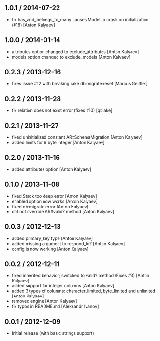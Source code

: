 ## 1.0.1 / 2014-07-22

* fix has_and_belongs_to_many causes Model to crash on initialization (#18) [Anton Kalyaev]

## 1.0.0 / 2014-01-14

* attributes option changed to exclude_attributes [Anton Kalyaev]
* models option changed to exclude_models [Anton Kalyaev]

## 0.2.3 / 2013-12-16

* fixes issue #12 with breaking rake db:migrate:reset [Marcus Geißler]

## 0.2.2 / 2013-11-28

* fix relation does not exist error (fixes #10) [qblake]

## 0.2.1 / 2013-11-27

* fixed uninitialized constant AR::SchemaMigration [Anton Kalyaev]
* added limits for 6 byte integer [Anton Kalyaev]

## 0.2.0 / 2013-11-16

* added attributes option [Anton Kalyaev]

## 0.1.0 / 2013-11-08

* fixed Stack too deep error [Anton Kalyaev]
* enabled option now works [Anton Kalyaev]
* fixed db:migrate error [Anton Kalyaev]
* dot not override AR#valid? method [Anton Kalyaev]

## 0.0.3 / 2012-12-13

* added primary_key type [Anton Kalyaev]
* added missing argument to respond_to? [Anton Kalyaev]
* config is now working [Anton Kalyaev]

## 0.0.2 / 2012-12-11

* fixed inherited behavior; switched to valid? method (Fixes #3) [Anton Kalyaev]
* added support for integer columns [Anton Kalyaev]
* added 3 types of columns: character_limited, byte_limited and unlimited [Anton Kalyaev]
* removed engine [Anton Kalyaev]
* fix typos in README.md [Aleksandr Ivanov]

## 0.0.1 / 2012-12-09

* Initial release (with basic strings support)
